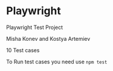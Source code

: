 # Playwright
Playwright Test Project

Misha Konev and Kostya Artemiev

10 Test cases

To Run test cases you need use `npm test`
